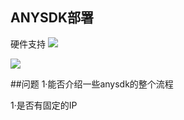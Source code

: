 ## ANYSDK部署
硬件支持
![](media/14805595176742/14805595280041.jpg)


![](media/14805595176742/14805597297543.jpg)


##问题
1·能否介绍一些anysdk的整个流程

1·是否有固定的IP

